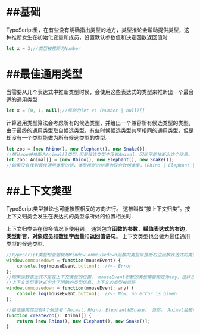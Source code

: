 # ##基础

TypeScript里，在有些没有明确指出类型的地方，类型推论会帮助提供类型，这种推断发生在初始化变量和成员，设置默认参数值和决定函数返回值时

```typescript
let x = 3;//类型被推断为Number
```

# ##最佳通用类型

当需要从几个表达式中推断类型时候，会使用这些表达式的类型来推断出一个最合适的通用类型

```typescript
let x = [0, 1, null];//推断为let x: (number | null)[]
```

计算通用类型算法会考虑所有的候选类型，并给出一个兼容所有候选类型的类型，由于最终的通用类型取自候选类型，有些时候候选类型共享相同的通用类型，但是却没有一个类型能做为所有候选类型的类型。

```typescript
let zoo = [new Rhino(), new Elephant(), new Snake()];
//想让zoo被推断为Animal[]类型,但是候选类型中没有Animal，因此不能推断出这个结果。 为了更正，当候选类型不能使用的时候我们需要明确的指出类型
let zoo: Animal[] = [new Rhino(), new Elephant(), new Snake()];
//如果没有找到最佳通用类型的话，类型推断的结果为联合数组类型，(Rhino | Elephant | Snake)[]
```

# ##上下文类型

TypeScript类型推论也可能按照相反的方向进行。 这被叫做“按上下文归类”。按上下文归类会发生在表达式的类型与所处的位置相关时.

上下文归类会在很多情况下使用到。 通常包含**函数的参数**，**赋值表达式的右边**，**类型断言**，**对象成员**和**数组字面量**和**返回值语句**。 上下文类型也会做为最佳通用类型的候选类型.

```typescript
//TypeScript类型检查器使用Window.onmousedown函数的类型来推断右边函数表达式的类型。 因此，就能推断出 mouseEvent参数的类型了
window.onmousedown = function(mouseEvent) {
    console.log(mouseEvent.button);  //<- Error
};
//如果函数表达式不是在上下文类型的位置， mouseEvent参数的类型需要指定为any，这样也不会报错了
//上下文类型表达式包含了明确的类型信息，上下文的类型被忽略
window.onmousedown = function(mouseEvent: any) {
    console.log(mouseEvent.button);  //<- Now, no error is given
};

//最佳通用类型有4个候选者：Animal，Rhino，Elephant和Snake。 当然， Animal会被做为最佳通用类型。
function createZoo(): Animal[] {
    return [new Rhino(), new Elephant(), new Snake()];
}
```

